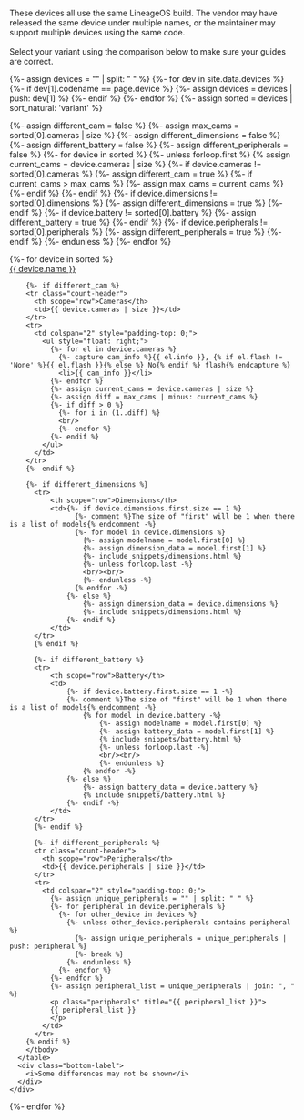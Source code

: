 <br/>
These devices all use the same LineageOS build. The vendor may have released the same device under multiple names,
or the maintainer may support multiple devices using the same code.<br/>
<br/>
Select your variant using the comparison below to make sure your guides are correct.

{%- assign devices = "" | split: " " %}
{%- for dev in site.data.devices %}
  {%- if dev[1].codename == page.device %}
    {%- assign devices = devices | push: dev[1] %}
  {%- endif %}
{%- endfor %}
{%- assign sorted = devices | sort_natural: 'variant' %}

{%- assign different_cam = false %}
{%- assign max_cams = sorted[0].cameras | size %}
{%- assign different_dimensions = false %}
{%- assign different_battery = false %}
{%- assign different_peripherals = false %}
{%- for device in sorted %}
  {%- unless forloop.first %}
    {% assign current_cams = device.cameras | size %}
    {%- if device.cameras != sorted[0].cameras %}
      {%- assign different_cam = true %}
      {%- if current_cams > max_cams %}
        {%- assign max_cams = current_cams %}
      {%- endif %}
    {%- endif %}
    {%- if device.dimensions != sorted[0].dimensions %}
      {%- assign different_dimensions = true %}
    {%- endif %}
    {%- if device.battery != sorted[0].battery %}
      {%- assign different_battery = true %}
    {%- endif %}
    {%- if device.peripherals != sorted[0].peripherals %}
      {%- assign different_peripherals = true %}
    {%- endif %}
  {%- endunless %}
{%- endfor %}

<div class="variants">
  {%- for device in sorted %}
  <div class="variant-item" onClick="location.href='{{ device | device_link | relative_url }}'">
    <div class="variant-title">
      <a href="{{ device | device_link | relative_url }}" class="device_link">{{ device.name }}</a>
    </div>
    <div class="variant-content">
      <table class="deviceinfo table variant_info">
        <tbody>

        {%- if different_cam %}
        <tr class="count-header">
          <th scope="row">Cameras</th>
          <td>{{ device.cameras | size }}</td>
        </tr>
        <tr>
          <td colspan="2" style="padding-top: 0;">
            <ul style="float: right;">
              {%- for el in device.cameras %}
                {%- capture cam_info %}{{ el.info }}, {% if el.flash != 'None' %}{{ el.flash }}{% else %} No{% endif %} flash{% endcapture %}
                <li>{{ cam_info }}</li>
              {%- endfor %}
              {%- assign current_cams = device.cameras | size %}
              {%- assign diff = max_cams | minus: current_cams %}
              {%- if diff > 0 %}
                {%- for i in (1..diff) %}
                <br/>
                {%- endfor %}
              {%- endif %}
            </ul>
          </td>
        </tr>
        {%- endif %}

        {%- if different_dimensions %}
          <tr>
              <th scope="row">Dimensions</th>
              <td>{%- if device.dimensions.first.size == 1 %}
                    {%- comment %}The size of "first" will be 1 when there is a list of models{% endcomment -%}
                    {%- for model in device.dimensions %}
                      {%- assign modelname = model.first[0] %}
                      {%- assign dimension_data = model.first[1] %}
                      {%- include snippets/dimensions.html %}
                      {%- unless forloop.last -%}
                      <br/><br/>
                      {%- endunless -%}
                    {% endfor -%}
                  {%- else %}
                      {%- assign dimension_data = device.dimensions %}
                      {%- include snippets/dimensions.html %}
                  {%- endif %}
              </td>
          </tr>
          {% endif %}

          {%- if different_battery %}
          <tr>
              <th scope="row">Battery</th>
              <td>
                  {%- if device.battery.first.size == 1 -%}
                  {%- comment %}The size of "first" will be 1 when there is a list of models{% endcomment -%}
                      {% for model in device.battery -%}
                          {%- assign modelname = model.first[0] %}
                          {%- assign battery_data = model.first[1] %}
                          {% include snippets/battery.html %}
                          {%- unless forloop.last -%}
                          <br/><br/>
                          {%- endunless %}
                      {% endfor -%}
                  {%- else %}
                      {%- assign battery_data = device.battery %}
                      {% include snippets/battery.html %}
                  {%- endif -%}
              </td>
          </tr>
          {%- endif %}

          {%- if different_peripherals %}
          <tr class="count-header">
            <th scope="row">Peripherals</th>
            <td>{{ device.peripherals | size }}</td>
          </tr>
          <tr>
            <td colspan="2" style="padding-top: 0;">
              {%- assign unique_peripherals = "" | split: " " %}
              {%- for peripheral in device.peripherals %}
                {%- for other_device in devices %}
                  {%- unless other_device.peripherals contains peripheral %}
                    {%- assign unique_peripherals = unique_peripherals | push: peripheral %}
                    {%- break %}
                  {%- endunless %}
                {%- endfor %}
              {%- endfor %}
              {%- assign peripheral_list = unique_peripherals | join: ", " %}
              <p class="peripherals" title="{{ peripheral_list }}">
              {{ peripheral_list }}
              </p>
            </td>
          </tr>
        {% endif %}
        </tbody>
      </table>
      <div class="bottom-label">
        <i>Some differences may not be shown</i>
      </div>
    </div>
  </div>
  {%- endfor %}
</div>
